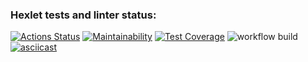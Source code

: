 ### Hexlet tests and linter status:
[![Actions Status](https://github.com/yakovlevaos/frontend-project-lvl2/workflows/hexlet-check/badge.svg)](https://github.com/yakovlevaos/frontend-project-lvl2/actions)
[![Maintainability](https://api.codeclimate.com/v1/badges/fd89ae60e914a5c0f4d1/maintainability)](https://codeclimate.com/github/yakovlevaos/frontend-project-lvl2/maintainability)
[![Test Coverage](https://api.codeclimate.com/v1/badges/fd89ae60e914a5c0f4d1/test_coverage)](https://codeclimate.com/github/yakovlevaos/frontend-project-lvl2/test_coverage)
![workflow build](https://github.com/yakovlevaos/frontend-project-lvl2/actions/workflows/tests.yml/badge.svg?event=push)
[![asciicast](https://asciinema.org/a/CeCGO1BFl83RSnigWnOqnISWY.svg)](https://asciinema.org/a/CeCGO1BFl83RSnigWnOqnISWY)
